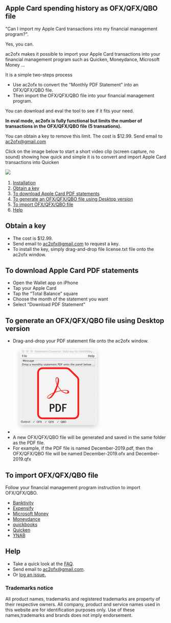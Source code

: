 ## Apple Card spending history as OFX/QFX/QBO file
"Can I import my Apple Card transactions into my financial management program?".

Yes, you can.

ac2ofx makes it possible to import your Apple Card transactions into your financial management program such as Quicken, Moneydance, Microsoft Money ...

It is a simple two-steps process

* Use ac2ofx to convert the "Monthly PDF Statement" into an OFX/QFX/QBO file.
* Then import the OFX/QFX/QBO file into your financial management program.

You can download and eval the tool to see if it fits your need.

**In eval mode, ac2ofx is fully functional but limits the number of transactions in the OFX/QFX/QBO file (5 transations).**

You can obtain a key to remove this limit. The cost is $12.99. Send email to ac2ofx@gmail.com

Click on the image below to start a short video clip (screen capture, no sound) showing how quick and simple it is to convert and import Apple Card transactions into Quicken

[![](http://img.youtube.com/vi/gDGWYvJEBzw/0.jpg)](http://www.youtube.com/watch?v=gDGWYvJEBzw "Importing Apple Card transactions into Quicken")

1. [Installation](installation.md)
2. [Obtain a key](#obtain-a-key)
3. [To download Apple Card PDF statements](#to-download-apple-card-pdf-statements)
4. [To generate an OFX/QFX/QBO file using Desktop version](#to-generate-an-ofxqfxqbo-file-using-desktop-version)
5. [To import OFX/QFX/QBO file](#to-import-ofxqfxqbo-file)
6. [Help](#help)

## Obtain a key
* The cost is $12.99.
* Send email to ac2ofx@gmail.com to request a key.
* To install the key, simply drag-and-drop file license.txt file onto the ac2ofx window. 

## To download Apple Card PDF statements
* Open the Wallet app on iPhone
* Tap your Apple Card
* Tap the “Total Balance” square
* Choose the month of the statement you want
* Select “Download PDF Statement”

## To generate an OFX/QFX/QBO file using Desktop version
* Drag-and-drop your PDF statement file onto the ac2ofx window.
* ![Tool Window Image](/image01.png)
* A new OFX/QFX/QBO file will be generated and saved in the same folder as the PDF file.
* For example, if the PDF file is named December-2019.pdf, then the OFX/QFX/QBO file will be named December-2019.ofx and December-2019.qfx

## To import OFX/QFX/QBO file
Follow your financial management program instruction to import OFX/QFX/QBO.
* [Banktivity](https://www.iggsoftware.com/support/articles/ibank-5/how-to-use-manualweb-downloads-in-ibank/#:~:text=)
* [Expensify](https://docs.expensify.com/en/articles/1719939-personal-cards-import-via-csv)
* [Microsoft Money](msmoney.md)
* [Moneydance](moneydance.md)
* [quickbooks](quickbooks.md)
* [Quicken](quicken.md)
* [YNAB](https://www.youneedabudget.com/fbi/)

## Help
* Take a quick look at the [FAQ](faq.md).
* Send email to ac2ofx@gmail.com.
* Or [log an issue.](https://bitbucket.org/hleofxquotesteam/dist-applecardstmt/issues)

### Trademarks notice

All product names, trademarks and registered trademarks are property of their respective owners. All company, product and service names used in this website are for identification purposes only. Use of these names,trademarks and brands does not imply endorsement.
